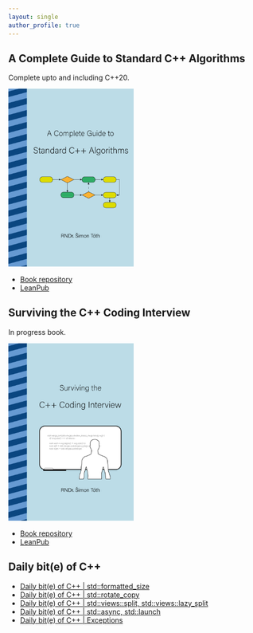```yaml
---
layout: single
author_profile: true
---
```


## A Complete Guide to Standard C++ Algorithms

Complete upto and including C++20.

[<img src="assets/images/book_algorithms_cover.png" width="50%">](https://leanpub.com/cpp-algorithms-guide)

- [Book repository](https://github.com/HappyCerberus/book-cpp-algorithms)
- [LeanPub](https://leanpub.com/cpp-algorithms-guide)

## Surviving the C++ Coding Interview

In progress book.

[<img src="assets/images/book_coding_interview_cover.png" width="50%">](https://leanpub.com/cpp-coding-interview)

- [Book repository](https://leanpub.com/cpp-coding-interview)
- [LeanPub](https://leanpub.com/cpp-coding-interview)

## Daily bit(e) of C++

<ul>
<!-- SUBSTACK:START --><li><a href="https://medium.com/@simontoth/daily-bit-e-of-c-std-formatted-size-3bb0d72a9593?source=rss-1e1de1006a93------2">Daily bit&lpar;e&rpar; of C++ | std::formatted_size</a></li><li><a href="https://medium.com/@simontoth/daily-bit-e-of-c-std-rotate-copy-8fcfb87ed039?source=rss-1e1de1006a93------2">Daily bit&lpar;e&rpar; of C++ | std::rotate_copy</a></li><li><a href="https://medium.com/@simontoth/daily-bit-e-of-c-std-views-split-std-views-lazy-split-83050f4a11ca?source=rss-1e1de1006a93------2">Daily bit&lpar;e&rpar; of C++ | std::views::split, std::views::lazy_split</a></li><li><a href="https://medium.com/@simontoth/daily-bit-e-of-c-std-async-std-launch-aced9fecc0e6?source=rss-1e1de1006a93------2">Daily bit&lpar;e&rpar; of C++ | std::async, std::launch</a></li><li><a href="https://medium.com/@simontoth/daily-bit-e-of-c-exceptions-d94ab02840cf?source=rss-1e1de1006a93------2">Daily bit&lpar;e&rpar; of C++ | Exceptions</a></li><!-- SUBSTACK:END -->
</ul>